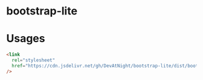 # bootstrap-lite

# Usages

```html
<link
  rel="stylesheet"
  href="https://cdn.jsdelivr.net/gh/DevAtNight/bootstrap-lite/dist/bootstrap-lite.min.css"
/>
```
